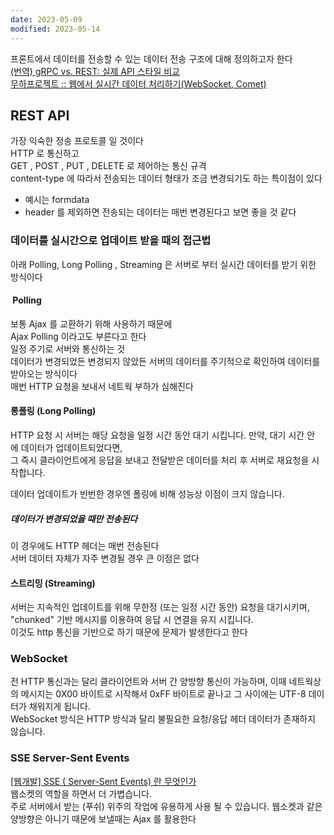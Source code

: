 ```yaml
---
date: 2023-05-09
modified: 2023-05-14
---
```


프론트에서 데이터를 전송할 수 있는 데이터 전송 구조에 대해 정의하고자 한다  
[(번역) gRPC vs. REST: 실제 API 스타일 비교](https://velog.io/@superlipbalm/grpc-vs-rest-comparing-api-styles-in-practice?utm_source=substack&utm_medium=email)  
[무하프로젝트 :: 웹에서 실시간 데이터 처리하기(WebSocket, Comet)](https://mohwaproject.tistory.com/entry/%E3%85%81%E3%85%81%E3%85%81)

## REST API

가장 익숙한 정송 프로토콜 일 것이다  
HTTP 로 통신하고  
GET , POST , PUT , DELETE 로 제어하는 통신 규격  
content-type 에 따라서 전송되는 데이터 형태가 조금 변경되기도 하는 특이점이 있다

- 예시는 formdata
- header 를 제외하면 전송되는 데이터는 매번 변경된다고 보면 좋을 것 같다

### 데이터를 실시간으로 업데이트 받을 때의 접근법

아래 Polling, Long Polling , Streaming 은 서버로 부터 실시간 데이터를 받기 위한 방식이다

####  Polling

보통 Ajax 를 교환하기 위해 사용하기 때문에  
Ajax Polling 이라고도 부른다고 한다  
일정 주기로 서버와 통신하는 것  
데이터가 변경되었든 변경되지 않았든 서버의 데이터를 주기적으로 확인하여 데이터를 받아오는 방식이다  
매번 HTTP 요청을 보내서 네트웍 부하가 심해진다

#### 롱폴링 (Long Polling)

HTTP 요청 시 서버는 해당 요청을 일정 시간 동안 대기 시킵니다. 만약, 대기 시간 안에 데이터가 업데이트되었다면,  
그 즉시 클라이언트에게 응답을 보내고 전달받은 데이터를 처리 후 서버로 재요청을 시작합니다.

데이터 업데이트가 빈번한 경우엔 폴링에 비해 성능상 이점이 크지 않습니다.

##### 데이터가 변경되었을 때만 전송된다

이 경우에도 HTTP 헤더는 매번 전송된다  
서버 데이터 자체가 자주 변경될 경우 큰 이점은 없다

#### 스트리밍 (Streaming)

서버는 지속적인 업데이트를 위해 무한정 (또는 일정 시간 동안) 요청을 대기시키며, "chunked" 기반 메시지를 이용하여 응답 시 연결을 유지 시킵니다.  
이것도 http 통신을 기반으로 하기 때문에 문제가 발생한다고 한다

### WebSocket

전 HTTP 통신과는 달리 클라이언트와 서버 간 양방향 통신이 가능하며, 이때 네트웍상의 메시지는 0X00 바이트로 시작해서 0xFF 바이트로 끝나고 그 사이에는 UTF-8 데이터가 채워지게 됩니다.  
WebSocket 방식은 HTTP 방식과 달리 불필요한 요청/응답 헤더 데이터가 존재하지 않습니다.

### SSE Server-Sent Events

[[웹개발] SSE ( Server-Sent Events) 란 무엇인가](https://hamait.tistory.com/792)  
웹소켓의 역할을 하면서 더 가볍습니다.  
주로 서버에서 받는 (푸쉬) 위주의 작업에 유용하게 사용 될 수 있습니다. 웹소켓과 같은 양방향은 아니기 때문에 보낼때는 Ajax 를 활용한다
